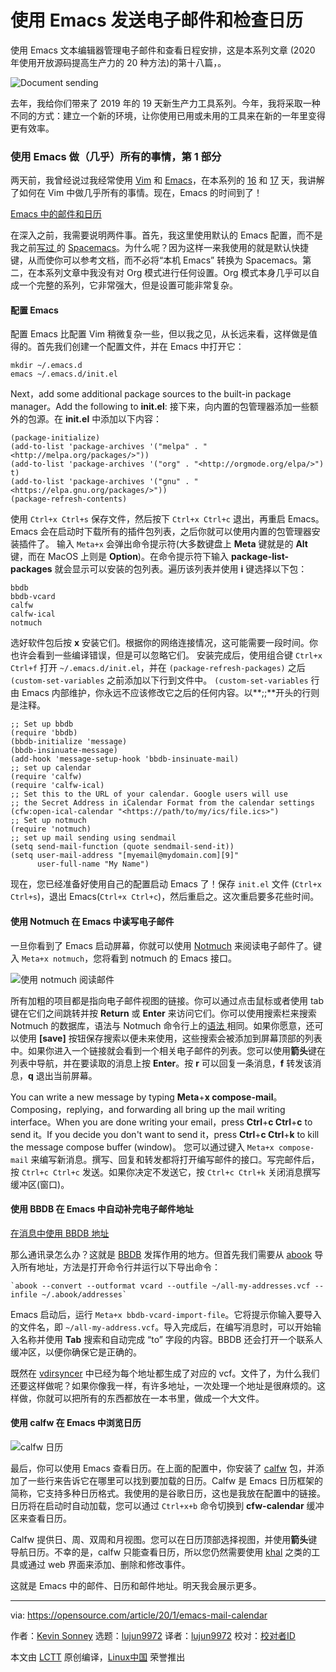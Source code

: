 [#]: collector: (lujun9972)
[#]: translator: (lujun9972)
[#]: reviewer: ( )
[#]: publisher: ( )
[#]: url: ( )
[#]: subject: (Send email and check your calendar with Emacs)
[#]: via: (https://opensource.com/article/20/1/emacs-mail-calendar)
[#]: author: (Kevin Sonney https://opensource.com/users/ksonney)

使用 Emacs 发送电子邮件和检查日历
======
使用 Emacs 文本编辑器管理电子邮件和查看日程安排，这是本系列文章 (2020 年使用开放源码提高生产力的 20 种方法)的第十八篇，。

![Document sending][1]

去年，我给你们带来了 2019 年的 19 天新生产力工具系列。今年，我将采取一种不同的方式：建立一个新的环境，让你使用已用或未用的工具来在新的一年里变得更有效率。

### 使用 Emacs 做（几乎）所有的事情，第 1 部分

两天前，我曾经说过我经常使用 [Vim][2] 和 [Emacs][3]，在本系列的 [16][4] 和 [17][5] 天，我讲解了如何在 Vim 中做几乎所有的事情。现在，Emacs 的时间到了！

[Emacs 中的邮件和日历 ][6]

在深入之前，我需要说明两件事。首先，我这里使用默认的 Emacs 配置，而不是我之前[写过 ][8] 的 [Spacemacs][7]。为什么呢？因为这样一来我使用的就是默认快捷键，从而使你可以参考文档，而不必将“本机 Emacs” 转换为 Spacemacs。第二，在本系列文章中我没有对 Org 模式进行任何设置。Org 模式本身几乎可以自成一个完整的系列，它非常强大，但是设置可能非常复杂。

#### 配置 Emacs

配置 Emacs 比配置 Vim 稍微复杂一些，但以我之见，从长远来看，这样做是值得的。首先我们创建一个配置文件，并在 Emacs 中打开它：


```
mkdir ~/.emacs.d
emacs ~/.emacs.d/init.el
```

Next，add some additional package sources to the built-in package manager。Add the following to **init.el**:
接下来，向内置的包管理器添加一些额外的包源。在 **init.el** 中添加以下内容：


```
(package-initialize)
(add-to-list 'package-archives '("melpa" . "<http://melpa.org/packages/>"))
(add-to-list 'package-archives '("org" . "<http://orgmode.org/elpa/>") t)
(add-to-list 'package-archives '("gnu" . "<https://elpa.gnu.org/packages/>"))
(package-refresh-contents)
```

使用 `Ctrl+x Ctrl+s` 保存文件，然后按下 `Ctrl+x Ctrl+c` 退出，再重启 Emacs。Emacs 会在启动时下载所有的插件包列表，之后你就可以使用内置的包管理器安装插件了。
输入 `Meta+x` 会弹出命令提示符(大多数键盘上 **Meta** 键就是的 **Alt** 键，而在 MacOS 上则是 **Option**)。在命令提示符下输入 **package-list-packages** 就会显示可以安装的包列表。遍历该列表并使用 **i** 键选择以下包：


```
bbdb
bbdb-vcard
calfw
calfw-ical
notmuch
```

选好软件包后按 **x** 安装它们。根据你的网络连接情况，这可能需要一段时间。你也许会看到一些编译错误，但是可以忽略它们。
安装完成后，使用组合键 `Ctrl+x Ctrl+f` 打开 `~/.emacs.d/init.el`，并在 `(package-refresh-packages)` 之后 `(custom-set-variables` 之前添加以下行到文件中。
`(custom-set-variables` 行由 Emacs 内部维护，你永远不应该修改它之后的任何内容。以**;;**开头的行则是注释。


```
;; Set up bbdb
(require 'bbdb)
(bbdb-initialize 'message)
(bbdb-insinuate-message)
(add-hook 'message-setup-hook 'bbdb-insinuate-mail)
;; set up calendar
(require 'calfw)
(require 'calfw-ical)
;; Set this to the URL of your calendar. Google users will use
;; the Secret Address in iCalendar Format from the calendar settings
(cfw:open-ical-calendar "<https://path/to/my/ics/file.ics>")
;; Set up notmuch
(require 'notmuch)
;; set up mail sending using sendmail
(setq send-mail-function (quote sendmail-send-it))
(setq user-mail-address "[myemail@mydomain.com][9]"
      user-full-name "My Name")
```

现在，您已经准备好使用自己的配置启动 Emacs 了！保存 `init.el` 文件 (`Ctrl+x Ctrl+s`)，退出 Emacs(`Ctrl+x Ctrl+c`)，然后重启之。这次重启要多花些时间。

#### 使用 Notmuch 在 Emacs 中读写电子邮件

一旦你看到了 Emacs 启动屏幕，你就可以使用 [Notmuch][10] 来阅读电子邮件了。键入 `Meta+x notmuch`，您将看到 notmuch 的 Emacs 接口。

![使用 notmuch 阅读邮件 ][11]

所有加粗的项目都是指向电子邮件视图的链接。你可以通过点击鼠标或者使用 tab 键在它们之间跳转并按 **Return** 或 **Enter** 来访问它们。你可以使用搜索栏来搜索 Notmuch 的数据库，语法与 Notmuch 命令行上的[语法 ][12] 相同。如果你愿意，还可以使用 **[save]** 按钮保存搜索以便未来使用，这些搜索会被添加到屏幕顶部的列表中。如果你进入一个链接就会看到一个相关电子邮件的列表。您可以使用**箭头**键在列表中导航，并在要读取的消息上按 **Enter**。按 **r** 可以回复一条消息，**f** 转发该消息，**q** 退出当前屏幕。

You can write a new message by typing **Meta**+**x compose-mail**。Composing，replying，and forwarding all bring up the mail writing interface。When you are done writing your email，press **Ctrl**+**c Ctrl**+**c** to send it。If you decide you don't want to send it，press **Ctrl**+**c Ctrl**+**k** to kill the message compose buffer (window)。
您可以通过键入 `Meta+x compose-mail` 来编写新消息。撰写、回复和转发都将打开编写邮件的接口。写完邮件后，按 `Ctrl+c Ctrl+c` 发送。如果你决定不发送它，按 `Ctrl+c Ctrl+k` 关闭消息撰写缓冲区(窗口)。

#### 使用 BBDB 在 Emacs 中自动补完电子邮件地址

[在消息中使用 BBDB 地址 ][13]

那么通讯录怎么办？这就是 [BBDB][14] 发挥作用的地方。但首先我们需要从 [abook][15] 导入所有地址，方法是打开命令行并运行以下导出命令：


```
`abook --convert --outformat vcard --outfile ~/all-my-addresses.vcf --infile ~/.abook/addresses`
```

Emacs 启动后，运行 `Meta+x bbdb-vcard-import-file`。它将提示你输入要导入的文件名，即 `~/all-my-address.vcf`。导入完成后，在编写消息时，可以开始输入名称并使用 **Tab** 搜索和自动完成 “to” 字段的内容。BBDB 还会打开一个联系人缓冲区，以便你确保它是正确的。

既然在 [vdirsyncer][16] 中已经为每个地址都生成了对应的 vcf。文件了，为什么我们还要这样做呢？如果你像我一样，有许多地址，一次处理一个地址是很麻烦的。这样做，你就可以把所有的东西都放在一本书里，做成一个大文件。

#### 使用 calfw 在 Emacs 中浏览日历

![calfw 日历 ][17]

最后，你可以使用 Emacs 查看日历。在上面的配置中，你安装了 [calfw][18] 包，并添加了一些行来告诉它在哪里可以找到要加载的日历。Calfw 是 Emacs 日历框架的简称，它支持多种日历格式。我使用的是谷歌日历，这也是我放在配置中的链接。日历将在启动时自动加载，您可以通过 `Ctrl+x+b` 命令切换到 **cfw-calendar** 缓冲区来查看日历。

Calfw 提供日、周、双周和月视图。您可以在日历顶部选择视图，并使用**箭头**键导航日历。不幸的是，calfw 只能查看日历，所以您仍然需要使用 [khal][19] 之类的工具或通过 web 界面来添加、删除和修改事件。

这就是 Emacs 中的邮件、日历和邮件地址。明天我会展示更多。

--------------------------------------------------------------------------------

via: https://opensource.com/article/20/1/emacs-mail-calendar

作者：[Kevin Sonney][a]
选题：[lujun9972][b]
译者：[lujun9972](https://github.com/lujun9972)
校对：[校对者ID](https://github.com/校对者ID)

本文由 [LCTT](https://github.com/LCTT/TranslateProject) 原创编译，[Linux中国](https://linux.cn/) 荣誉推出

[a]: https://opensource.com/users/ksonney
[b]: https://github.com/lujun9972
[1]: https://opensource.com/sites/default/files/styles/image-full-size/public/lead-images/email_paper_envelope_document.png?itok=uPj_kouJ (Document sending)
[2]: https://www.vim.org/
[3]: https://www.gnu.org/software/emacs/
[4]: https://opensource.com/article/20/1/vim-email-calendar
[5]: https://opensource.com/article/20/1/vim-task-list-reddit-twitter
[6]: https://opensource.com/sites/default/files/uploads/productivity_18-1.png (Mail and calendar in Emacs)
[7]: https://www.spacemacs.org/
[8]: https://opensource.com/article/19/12/spacemacs
[9]: mailto:myemail@mydomain.com
[10]: https://notmuchmail.org/
[11]: https://opensource.com/sites/default/files/uploads/productivity_18-2.png (Reading mail with Notmuch)
[12]: https://opensource.com/article/20/1/organize-email-notmuch
[13]: https://opensource.com/sites/default/files/uploads/productivity_18-3.png (Composing a message with BBDB addressing)
[14]: https://www.jwz.org/bbdb/
[15]: https://opensource.com/article/20/1/sync-contacts-locally
[16]: https://opensource.com/article/20/1/open-source-calendar
[17]: https://opensource.com/sites/default/files/uploads/productivity_18-4.png (calfw calendar)
[18]: https://github.com/kiwanami/emacs-calfw
[19]: https://khal.readthedocs.io/en/v0.9.2/index.html
